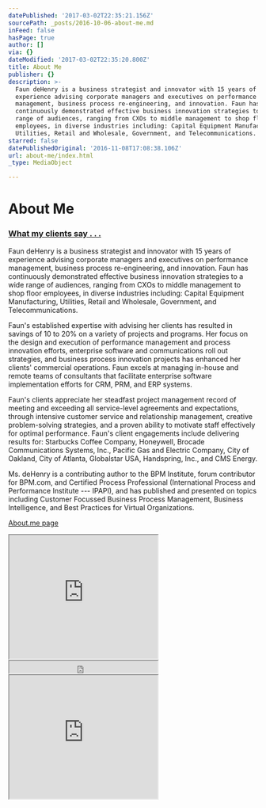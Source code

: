 ```yaml
---
datePublished: '2017-03-02T22:35:21.156Z'
sourcePath: _posts/2016-10-06-about-me.md
inFeed: false
hasPage: true
author: []
via: {}
dateModified: '2017-03-02T22:35:20.800Z'
title: About Me
publisher: {}
description: >-
  Faun deHenry is a business strategist and innovator with 15 years of
  experience advising corporate managers and executives on performance
  management, business process re-engineering, and innovation. Faun has
  continuously demonstrated effective business innovation strategies to a wide
  range of audiences, ranging from CXOs to middle management to shop floor
  employees, in diverse industries including: Capital Equipment Manufacturing,
  Utilities, Retail and Wholesale, Government, and Telecommunications.
starred: false
datePublishedOriginal: '2016-11-08T17:08:38.106Z'
url: about-me/index.html
_type: MediaObject

---
```

# About Me

### [What my clients say . . .][0]

Faun deHenry is a business strategist and innovator with 15 years of experience advising corporate managers and executives on performance management, business process re-engineering, and innovation. Faun has continuously demonstrated effective business innovation strategies to a wide range of audiences, ranging from CXOs to middle management to shop floor employees, in diverse industries including: Capital Equipment Manufacturing, Utilities, Retail and Wholesale, Government, and Telecommunications.

Faun's established expertise with advising her clients has resulted in savings of 10 to 20% on a variety of projects and programs. Her focus on the design and execution of performance management and process innovation efforts, enterprise software and communications roll out strategies, and business process innovation projects has enhanced her clients' commercial operations. Faun excels at managing in-house and remote teams of consultants that facilitate enterprise software implementation efforts for CRM, PRM, and ERP systems.

Faun's clients appreciate her steadfast project management record of meeting and exceeding all service-level agreements and expectations, through intensive customer service and relationship management, creative problem-solving strategies, and a proven ability to motivate staff effectively for optimal performance. Faun's client engagements include delivering results for: Starbucks Coffee Company, Honeywell, Brocade Communications Systems, Inc., Pacific Gas and Electric Company, City of Oakland, City of Atlanta, Globalstar USA, Handspring, Inc., and CMS Energy.

Ms. deHenry is a contributing author to the BPM Institute, forum contributor for BPM.com, and Certified Process Professional (International Process and Performance Institute --- IPAPI), and has published and presented on topics including Customer Focussed Business Process Management, Business Intelligence, and Best Practices for Virtual Organizations.

[About.me page][1]

<iframe src="https://the-grid.github.io/ed-userhtml/?g=eJxdjjFywjAQRXufQiNqswVUjO2egkyusJZWQSBLntWC8TC5ewR2iqTaX_z39jfZsB9FZTatBhgDiks8bIOPV7I-bk0aoJxL1krmkVot9BC44B0XUncNLKmrmlW2FI8fcKKhJ_7k5HwgrSwK1t62-iwy5gPANE3_P4HDW7R0psjzSrwGobTax9L91TCVqVRcDkOmvytkDtRVfbKzelY9musXpyKtTQqJD2rj9m7ndtV3Yd7VH7fkXDM" height="250" style=""></iframe>

<iframe src="https://the-grid.github.io/ed-userhtml/?g=eJxNjkEOwiAURK9C2FO2xgB6CPfmS38tpoWGPw16ezG6cDuTefMcqbny5PUMbHK0Fi0BXIdYVpsyOKNHzDhJrMz5mmll39OWBAvjqVVcSMTr39CsvUwlm9sOlKzVSCAjc2kmlj3D64kWYR0uH6pCUec_mrMUXH9KGxTJK0clNXpt7bYQplLX4d-vpfHOkOEh3WKmKtzxOyZz0MHZLya8AVVdUyc" height="25" style=""></iframe>

<iframe src="https://the-grid.github.io/ed-userhtml/?g=eJxNkTFvwjAQhff8CitVIZGITUCUqkkYkDqwsLSdqqpy7DNxIHZkO2lR1f9eB4LUzXf36d2955zLHklehKJMjNYu3OTEtzZBbpmRrdtEolPMSa0iPkN25tkY_QQI9dSg2teitqhAHB_APZ-gAeXs9vxKD3vaQGTj9_lH5mkpUPSf2Z53PPJSMTLgOqMGZhRiBqiDkfMKmR9gyf1M8iuGrWG-DAlhWilgDgvKoNT6iBU4Aurz7YVYfsS1vfsWZXMq0kkPxnoTRb_AjxPatjterFbrZfqwWqfpYr5MF-Eg7t3glhq_ea85YKksGLcFoQ1Eo9s4C34jrlk33DdD02tOU_-6XZHU1m-fxnGWkzHFIMiHoNmJWnvJmunmklWIOHU0qQyIIqyca58I4VCBMmfsGUJL3bmkATKCX5K7qgjT-fx-7KiuabV1XnZ5-7w_0w2YQg" height="250" style=""></iframe>



[0]: http://dehenry.com/levers "Testamonials"
[1]: https://about.me/faun.dehenry "About me"